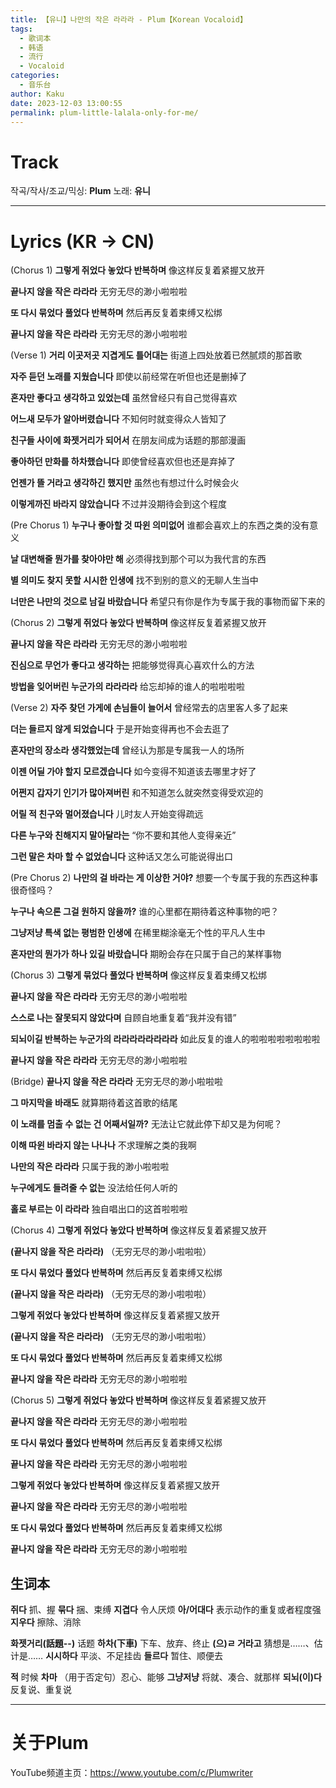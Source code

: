 ```yaml
---
title: 【유니】나만의 작은 라라라 - Plum【Korean Vocaloid】
tags:
  - 歌词本
  - 韩语
  - 流行
  - Vocaloid
categories:
  - 音乐台
author: Kaku
date: 2023-12-03 13:00:55
permalink: plum-little-lalala-only-for-me/
---
```


# Track

<lite-youtube videoid="1svMTrf8uXc"></lite-youtube>

작곡/작사/조교/믹싱: **Plum**
노래: **유니**

<!--more-->

---

# Lyrics (KR → CN)

(Chorus 1)
**그렇게 쥐었다 놓았다 반복하며**
像这样反复着紧握又放开

**끝나지 않을 작은 라라라**
无穷无尽的渺小啦啦啦

**또 다시 묶었다 풀었다 반복하며**
然后再反复着束缚又松绑

**끝나지 않을 작은 라라라**
无穷无尽的渺小啦啦啦

(Verse 1)
**거리 이곳저곳 지겹게도 틀어대는**
街道上四处放着已然腻烦的那首歌

**자주 듣던 노래를 지웠습니다**
即使以前经常在听但也还是删掉了

**혼자만 좋다고 생각하고 있었는데**
虽然曾经只有自己觉得喜欢

**어느새 모두가 알아버렸습니다**
不知何时就变得众人皆知了

**친구들 사이에 화젯거리가 되어서**
在朋友间成为话题的那部漫画

**좋아하던 만화를 하차했습니다**
即使曾经喜欢但也还是弃掉了

**언젠가 뜰 거라고 생각하긴 했지만**
虽然也有想过什么时候会火

**이렇게까진 바라지 않았습니다**
不过并没期待会到这个程度

(Pre Chorus 1)
**누구나 좋아할 것 따윈 의미없어**
谁都会喜欢上的东西之类的没有意义

**날 대변해줄 뭔가를 찾아야만 해**
必须得找到那个可以为我代言的东西

**별 의미도 찾지 못할 시시한 인생에**
找不到别的意义的无聊人生当中

**너만은 나만의 것으로 남길 바랐습니다**
希望只有你是作为专属于我的事物而留下来的

(Chorus 2)
**그렇게 쥐었다 놓았다 반복하며**
像这样反复着紧握又放开

**끝나지 않을 작은 라라라**
无穷无尽的渺小啦啦啦

**진심으로 무언가 좋다고 생각하는**
把能够觉得真心喜欢什么的方法

**방법을 잊어버린 누군가의 라라라라**
给忘却掉的谁人的啦啦啦啦

(Verse 2)
**자주 찾던 가게에 손님들이 늘어서**
曾经常去的店里客人多了起来

**더는 들르지 않게 되었습니다**
于是开始变得再也不会去逛了

**혼자만의 장소라 생각했었는데**
曾经认为那是专属我一人的场所

**이젠 어딜 가야 할지 모르겠습니다**
如今变得不知道该去哪里才好了

**어쩐지 갑자기 인기가 많아져버린**
和不知道怎么就突然变得受欢迎的

**어릴 적 친구와 멀어졌습니다**
儿时友人开始变得疏远

**다른 누구와 친해지지 말아달라는**
“你不要和其他人变得亲近”

**그런 말은 차마 할 수 없었습니다**
这种话又怎么可能说得出口

(Pre Chorus 2)
**나만의 걸 바라는 게 이상한 거야?**
想要一个专属于我的东西这种事很奇怪吗？

**누구나 속으론 그걸 원하지 않을까?**
谁的心里都在期待着这种事物的吧？

**그냥저냥 특색 없는 평범한 인생에**
在稀里糊涂毫无个性的平凡人生中

**혼자만의 뭔가가 하나 있길 바랐습니다**
期盼会存在只属于自己的某样事物

(Chorus 3)
**그렇게 묶었다 풀었다 반복하며**
像这样反复着束缚又松绑

**끝나지 않을 작은 라라라**
无穷无尽的渺小啦啦啦

**스스로 나는 잘못되지 않았다며**
自顾自地重复着“我并没有错”

**되뇌이길 반복하는 누군가의 라라라라라라라라**
如此反复的谁人的啦啦啦啦啦啦啦啦

**끝나지 않을 작은 라라라**
无穷无尽的渺小啦啦啦

(Bridge)
**끝나지 않을 작은 라라라**
无穷无尽的渺小啦啦啦

**그 마지막을 바래도**
就算期待着这首歌的结尾

**이 노래를 멈출 수 없는 건 어째서일까?**
无法让它就此停下却又是为何呢？

**이해 따윈 바라지 않는 나나나**
不求理解之类的我啊

**나만의 작은 라라라**
只属于我的渺小啦啦啦

**누구에게도 들려줄 수 없는**
没法给任何人听的

**홀로 부르는 이 라라라**
独自唱出口的这首啦啦啦

(Chorus 4)
**그렇게 쥐었다 놓았다 반복하며**
像这样反复着紧握又放开

**(끝나지 않을 작은 라라라)**
（无穷无尽的渺小啦啦啦）

**또 다시 묶었다 풀었다 반복하며**
然后再反复着束缚又松绑

**(끝나지 않을 작은 라라라)**
（无穷无尽的渺小啦啦啦）

**그렇게 쥐었다 놓았다 반복하며**
像这样反复着紧握又放开

**(끝나지 않을 작은 라라라)**
（无穷无尽的渺小啦啦啦）

**또 다시 묶었다 풀었다 반복하며**
然后再反复着束缚又松绑

**끝나지 않을 작은 라라라**
无穷无尽的渺小啦啦啦

(Chorus 5)
**그렇게 쥐었다 놓았다 반복하며**
像这样反复着紧握又放开

**끝나지 않을 작은 라라라**
无穷无尽的渺小啦啦啦

**또 다시 묶었다 풀었다 반복하며**
然后再反复着束缚又松绑

**끝나지 않을 작은 라라라**
无穷无尽的渺小啦啦啦

**그렇게 쥐었다 놓았다 반복하며**
像这样反复着紧握又放开

**끝나지 않을 작은 라라라**
无穷无尽的渺小啦啦啦

**또 다시 묶었다 풀었다 반복하며**
然后再反复着束缚又松绑

**끝나지 않을 작은 라라라**
无穷无尽的渺小啦啦啦

## 生词本

**쥐다** 抓、握
**묶다** 捆、束缚
**지겹다** 令人厌烦
**아/어대다** 表示动作的重复或者程度强
**지우다** 擦除、消除

**화젯거리(話題--)** 话题
**하차(下車)** 下车、放弃、终止
**(으)ㄹ 거라고** 猜想是……、估计是……
**시시하다** 平淡、不足挂齿
**들르다** 暂住、顺便去

**적** 时候
**차마** （用于否定句）忍心、能够
**그냥저냥** 将就、凑合、就那样
**되뇌(이)다** 反复说、重复说

---

# 关于Plum

YouTube频道主页：https://www.youtube.com/c/Plumwriter